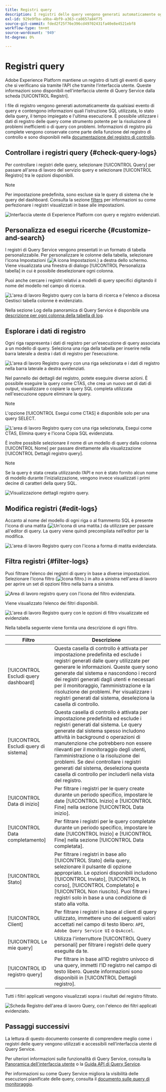 ```yaml
---
title: Registri query
description: I registri delle query vengono generati automaticamente ogni volta che viene eseguita una query e sono disponibili tramite l’interfaccia utente per facilitare la risoluzione dei problemi. Questo documento illustra come utilizzare e navigare nella sezione Registri di Query Service dell’interfaccia utente.
exl-id: 929e9fba-a9ba-4bf9-a363-ca8657a84f75
source-git-commit: fded2f25f76e396cd49702431fa40e8e4521ebf8
workflow-type: tm+mt
source-wordcount: '949'
ht-degree: 0%

---
```


# Registri query

Adobe Experience Platform mantiene un registro di tutti gli eventi di query che si verificano sia tramite l’API che tramite l’interfaccia utente. Queste informazioni sono disponibili nell&#39;interfaccia utente di Query Service dalla scheda [!UICONTROL Registri].

I file di registro vengono generati automaticamente da qualsiasi evento di query e contengono informazioni quali l&#39;istruzione SQL utilizzata, lo stato della query, il tempo impiegato e l&#39;ultima esecuzione. È possibile utilizzare i dati di registro delle query come strumento potente per la risoluzione di problemi inefficienti o di query con problemi. Informazioni di registro più complete vengono conservate come parte della funzione del registro di controllo e sono disponibili nella [documentazione del registro di controllo](../../landing/governance-privacy-security/audit-logs/overview.md).

## Controllare i registri query {#check-query-logs}

Per controllare i registri delle query, selezionare [!UICONTROL Query] per passare all&#39;area di lavoro del servizio query e selezionare [!UICONTROL Registro] tra le opzioni disponibili.

>[!NOTE]
>
>Per impostazione predefinita, sono escluse sia le query di sistema che le query del dashboard. Consulta la sezione [filters](#filter-logs) per informazioni su come perfezionare i registri visualizzati in base alle impostazioni.

![Interfaccia utente di Experience Platform con query e registro evidenziati.](../images/ui/query-log/logs.png)

## Personalizza ed esegui ricerche {#customize-and-search}

I registri di Query Service vengono presentati in un formato di tabella personalizzabile. Per personalizzare le colonne della tabella, selezionare l&#39;icona Impostazioni (![A icona Impostazioni.](/help/images/icons/column-settings.png)) a destra dello schermo. Viene visualizzata una finestra di dialogo [!UICONTROL Personalizza tabella] in cui è possibile deselezionare ogni colonna.

Puoi anche cercare i registri relativi a modelli di query specifici digitando il nome del modello nel campo di ricerca.

![L&#39;area di lavoro Registro query con la barra di ricerca e l&#39;elenco a discesa Gestisci tabella colonne è evidenziato.](../images/ui/query-log/customize-logs.png)

Nella sezione Log della panoramica di Query Service è disponibile una [descrizione per ogni colonna della tabella di log](./overview.md#log).

## Esplorare i dati di registro

Ogni riga rappresenta i dati di registro per un&#39;esecuzione di query associata a un modello di query. Seleziona una riga della tabella per inserire nella barra laterale a destra i dati di registro per l’esecuzione.

![L&#39;area di lavoro Registro query con una riga selezionata e i dati di registro nella barra laterale a destra evidenziati.](../images/ui/query-log/log-details.png)

Nel pannello dei dettagli del registro, potete eseguire diverse azioni. È possibile eseguire la query come CTAS, che crea un nuovo set di dati di output, visualizzare o copiare la query SQL completa utilizzata nell&#39;esecuzione oppure eliminare la query.

>[!NOTE]
>
>L&#39;opzione [!UICONTROL Esegui come CTAS] è disponibile solo per una query SELECT.

![L&#39;area di lavoro Registro query con una riga selezionata, Esegui come CTAS, Elimina query e l&#39;icona Copia SQL evidenziata.](../images/ui/query-log/edit-output-dataset.png)

È inoltre possibile selezionare il nome di un modello di query dalla colonna [!UICONTROL Nome] per passare direttamente alla visualizzazione [!UICONTROL Dettagli registro query].

>[!NOTE]
>
>Se la query è stata creata utilizzando l’API e non è stato fornito alcun nome di modello durante l’inizializzazione, vengono invece visualizzati i primi decine di caratteri della query SQL.

![Visualizzazione dettagli registro query.](../images/ui/query-log/query-log-details.png)

## Modifica registri {#edit-logs}

Accanto al nome del modello di ogni riga o al frammento SQL è presente l&#39;icona di una matita (![Un&#39;icona di una matita.](/help/images/icons/edit.png)) da utilizzare per passare all&#39;editor di query. La query viene quindi precompilata nell’editor per la modifica.

![L&#39;area di lavoro Registro query con l&#39;icona a forma di matita evidenziata.](../images/ui/query-log/edit-query.png)

## Filtra registri {#filter-logs}

Puoi filtrare l’elenco dei registri di query in base a diverse impostazioni. Selezionare l&#39;icona filtro (![Icona filtro.](/help/images/icons/filter.png)) in alto a sinistra nell&#39;area di lavoro per aprire un set di opzioni filtro nella barra a sinistra.

![Area di lavoro registro query con l&#39;icona del filtro evidenziata.](../images/ui/query-log/log-filter.png)

Viene visualizzato l’elenco dei filtri disponibili.

![L&#39;area di lavoro Registro query con le opzioni di filtro visualizzate ed evidenziate.](../images/ui/query-log/log-filter-settings.png)

Nella tabella seguente viene fornita una descrizione di ogni filtro.

| Filtro | Descrizione |
| ------ | ----------- |
| [!UICONTROL Escludi query dashboard] | Questa casella di controllo è attivata per impostazione predefinita ed esclude i registri generati dalle query utilizzate per generare le informazioni. Queste query sono generate dal sistema e nascondono i record dei registri generati dagli utenti e necessari per il monitoraggio, l’amministrazione e la risoluzione dei problemi. Per visualizzare i registri generati dal sistema, deseleziona la casella di controllo. |
| [!UICONTROL Escludi query di sistema] | Questa casella di controllo è attivata per impostazione predefinita ed esclude i registri generati dal sistema. Le query generate dal sistema spesso includono attività in background o operazioni di manutenzione che potrebbero non essere rilevanti per il monitoraggio degli utenti, l’amministrazione o la risoluzione dei problemi. Se devi controllare i registri generati dal sistema, deseleziona questa casella di controllo per includerli nella vista del registro. |
| [!UICONTROL Data di inizio] | Per filtrare i registri per le query create durante un periodo specifico, impostare le date [!UICONTROL Inizio] e [!UICONTROL Fine] nella sezione [!UICONTROL Data inizio]. |
| [!UICONTROL Data completamento] | Per filtrare i registri per le query completate durante un periodo specifico, impostare le date [!UICONTROL Inizio] e [!UICONTROL Fine] nella sezione [!UICONTROL Data completata]. |
| [!UICONTROL Stato] | Per filtrare i registri in base allo [!UICONTROL Stato] della query, selezionare il pulsante di opzione appropriato. Le opzioni disponibili includono [!UICONTROL Inviato], [!UICONTROL In corso], [!UICONTROL Completato] e [!UICONTROL Non riuscito]. Puoi filtrare i registri solo in base a una condizione di stato alla volta. |
| [!UICONTROL Client] | Per filtrare i registri in base al client di query utilizzato, immettere uno dei seguenti valori accettati nel campo di testo libero: `API`, `Adobe Query Service UI` o `QsAccel`. |
| [!UICONTROL Le mie query] | Utilizza l&#39;interruttore [!UICONTROL Query personali] per filtrare i registri delle query eseguite da te. |
| [!UICONTROL ID registro query] | Per filtrare in base all’ID registro univoco di una query, immetti l’ID registro nel campo di testo libero. Queste informazioni sono disponibili in [!UICONTROL Dettagli registro]. |

Tutti i filtri applicati vengono visualizzati sopra i risultati del registro filtrato.

![Scheda Registro dell&#39;area di lavoro Query, con l&#39;elenco dei filtri applicati evidenziato.](../images/ui/query-log/applied-log-filters.png)

## Passaggi successivi

La lettura di questo documento consente di comprendere meglio come i registri delle query vengono utilizzati e accessibili nell’interfaccia utente di Query Service.

Per ulteriori informazioni sulle funzionalità di Query Service, consulta la [Panoramica dell&#39;interfaccia utente](./overview.md) o la [Guida API di Query Service](../api/getting-started.md).

Per informazioni su come Query Service migliora la visibilità delle esecuzioni pianificate delle query, consulta il [documento sulle query di monitoraggio](./monitor-queries.md).
